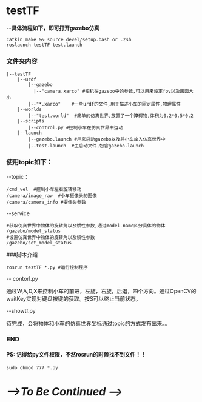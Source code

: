# testTF
--**具体流程如下，即可打开gazebo仿真** 

    catkin_make && source devel/setup.bash or .zsh
    roslaunch testTF test.launch 

### 文件夹内容
    |--testTF
        |--urdf
            |--gazebo
              |--"camera.xarco" #相机在gazebo中的参数,可以用来设定fov以及画面大小
            |--"*.xarco"    #一些urdf的文件,用于描述小车的固定属性,物理属性
        |--worlds
            |--"test.world"  #简单的仿真世界,放置了一个障碍物,体积为0.2*0.5*0.2
        |--scripts
            |--control.py #控制小车在仿真世界中运动
        |--launch
            |--gazebo.launch #用来启动gazebo以及将小车放入仿真世界中
            |--test.launch  #主启动文件,包含gazebo.launch
### 使用topic如下：
  --topic：
    
    /cmd_vel  #控制小车左右旋转移动
    /camera/image_raw  #小车摄像头的图像
    /camera/camera_info #摄像头参数
  --service

    #获取仿真世界中物体的旋转角以及惯性参数,通过model-name区分具体的物体
    /gazebo/model_status  
    #设置仿真世界中物体的旋转角以及惯性参数
    /gazebo/set_model_status  
    
###脚本介绍

    rosrun testTF *.py #运行控制程序
    
  -- contorl.py 

  通过W,A,D,X来控制小车的前进，左旋，右旋，后退，四个方向。通过OpenCV的waitKey实现对键盘按键的获取。按S可以终止当前状态。

  --showtf.py
  
  待完成，会将物体和小车的仿真世界坐标通过topic的方式发布出来。。

### END
#### **PS:** 记得给py文件权限，不然rosrun的时候找不到文件！！
    sudo chmod 777 *.py
  
# ***-->To Be Continued -->***
      
      

